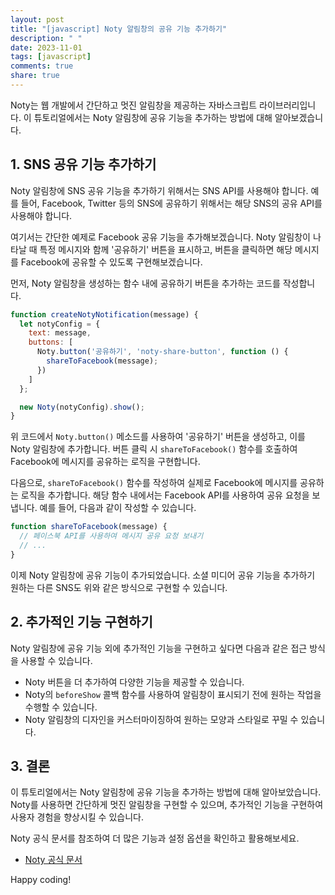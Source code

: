 ```yaml
---
layout: post
title: "[javascript] Noty 알림창의 공유 기능 추가하기"
description: " "
date: 2023-11-01
tags: [javascript]
comments: true
share: true
---
```


Noty는 웹 개발에서 간단하고 멋진 알림창을 제공하는 자바스크립트 라이브러리입니다. 이 튜토리얼에서는 Noty 알림창에 공유 기능을 추가하는 방법에 대해 알아보겠습니다.

## 1. SNS 공유 기능 추가하기

Noty 알림창에 SNS 공유 기능을 추가하기 위해서는 SNS API를 사용해야 합니다. 예를 들어, Facebook, Twitter 등의 SNS에 공유하기 위해서는 해당 SNS의 공유 API를 사용해야 합니다.

여기서는 간단한 예제로 Facebook 공유 기능을 추가해보겠습니다. Noty 알림창이 나타날 때 특정 메시지와 함께 '공유하기' 버튼을 표시하고, 버튼을 클릭하면 해당 메시지를 Facebook에 공유할 수 있도록 구현해보겠습니다.

먼저, Noty 알림창을 생성하는 함수 내에 공유하기 버튼을 추가하는 코드를 작성합니다.

```javascript
function createNotyNotification(message) {
  let notyConfig = {
    text: message,
    buttons: [
      Noty.button('공유하기', 'noty-share-button', function () {
        shareToFacebook(message);
      })
    ]
  };

  new Noty(notyConfig).show();
}
```

위 코드에서 `Noty.button()` 메소드를 사용하여 '공유하기' 버튼을 생성하고, 이를 Noty 알림창에 추가합니다. 버튼 클릭 시 `shareToFacebook()` 함수를 호출하여 Facebook에 메시지를 공유하는 로직을 구현합니다.

다음으로, `shareToFacebook()` 함수를 작성하여 실제로 Facebook에 메시지를 공유하는 로직을 추가합니다. 해당 함수 내에서는 Facebook API를 사용하여 공유 요청을 보냅니다. 예를 들어, 다음과 같이 작성할 수 있습니다.

```javascript
function shareToFacebook(message) {
  // 페이스북 API를 사용하여 메시지 공유 요청 보내기
  // ...
}
```

이제 Noty 알림창에 공유 기능이 추가되었습니다. 소셜 미디어 공유 기능을 추가하기 원하는 다른 SNS도 위와 같은 방식으로 구현할 수 있습니다.

## 2. 추가적인 기능 구현하기

Noty 알림창에 공유 기능 외에 추가적인 기능을 구현하고 싶다면 다음과 같은 접근 방식을 사용할 수 있습니다.

- Noty 버튼을 더 추가하여 다양한 기능을 제공할 수 있습니다.
- Noty의 `beforeShow` 콜백 함수를 사용하여 알림창이 표시되기 전에 원하는 작업을 수행할 수 있습니다.
- Noty 알림창의 디자인을 커스터마이징하여 원하는 모양과 스타일로 꾸밀 수 있습니다.

## 3. 결론

이 튜토리얼에서는 Noty 알림창에 공유 기능을 추가하는 방법에 대해 알아보았습니다. Noty를 사용하면 간단하게 멋진 알림창을 구현할 수 있으며, 추가적인 기능을 구현하여 사용자 경험을 향상시킬 수 있습니다.

Noty 공식 문서를 참조하여 더 많은 기능과 설정 옵션을 확인하고 활용해보세요.

- [Noty 공식 문서](https://ned.im/noty/#/)

Happy coding!